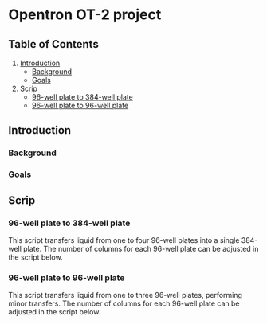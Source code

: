 # Opentron OT-2 project


## Table of Contents
1. [Introduction](#introduction)
    - [Background](#background)
    - [Goals](#goals)
2. [Scrip](#scrip)
    - [96-well plate to 384-well plate](#96-well-plate-to-384-well-plate)
    - [96-well plate to 96-well plate](#96-well-plate-to-96-well-plate)


## Introduction

### Background


### Goals

## Scrip

### 96-well plate to 384-well plate
This script transfers liquid from one to four 96-well plates into a single 384-well plate. The number of columns for each 96-well plate can be adjusted in the script below.


### 96-well plate to 96-well plate

This script transfers liquid from one to three 96-well plates, performing minor transfers. The number of columns for each 96-well plate can be adjusted in the script below.

